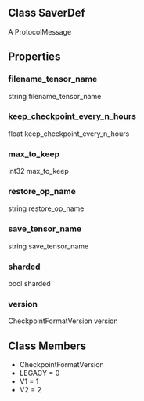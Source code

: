 ## Class SaverDef
A ProtocolMessage
## Properties
### filename_tensor_name
string filename_tensor_name
### keep_checkpoint_every_n_hours
float keep_checkpoint_every_n_hours
### max_to_keep
int32 max_to_keep
### restore_op_name
string restore_op_name
### save_tensor_name
string save_tensor_name
### sharded
bool sharded
### version
CheckpointFormatVersion version
## Class Members
- CheckpointFormatVersion
- LEGACY = 0
- V1 = 1
- V2 = 2
